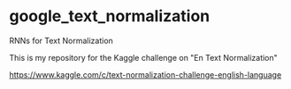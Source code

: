 # google_text_normalization
RNNs for Text Normalization

This is my repository for the Kaggle challenge on "En Text Normalization"

https://www.kaggle.com/c/text-normalization-challenge-english-language